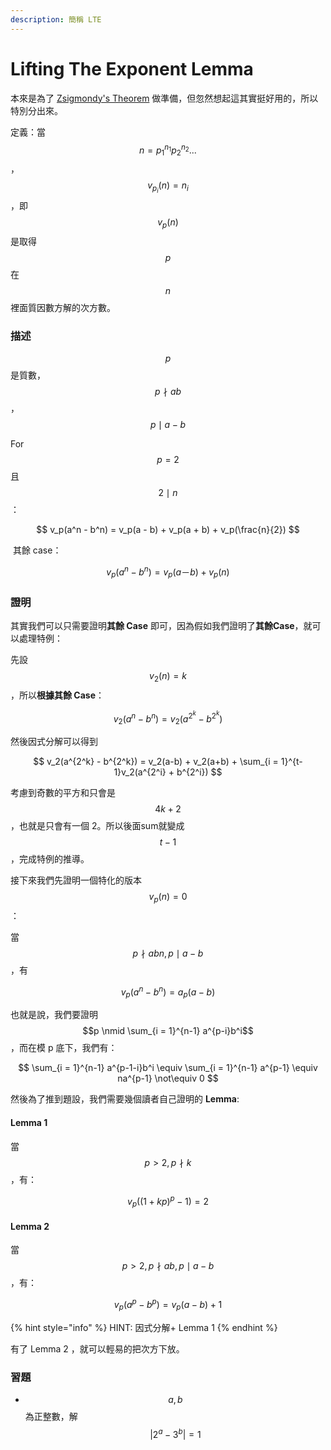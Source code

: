 ```yaml
---
description: 簡稱 LTE
---
```


# Lifting The Exponent Lemma

本來是為了 [Zsigmondy's Theorem](zsigmondys-theorem.md) 做準備，但忽然想起這其實挺好用的，所以特別分出來。

定義：當 $$n = p_1^{n_1} p_2^{n_2} ...$$，$$v_{p_i}(n) = n_i$$​ ，即 $$v_p(n)$$是取得 $$p$$ 在 $$n$$ 裡面質因數方解的次方數。

### 描述

$$p$$是質數，$$p \nmid ab$$，$$p \mid a - b$$

For $$p = 2$$ 且 $$2 \mid n$$：

$$
v_p(a^n - b^n) = v_p(a - b) + v_p(a + b) + v_p(\frac{n}{2})
$$

​ 其餘 case：

$$
v_p(a^n - b^n) = v_p(a－b) + v_p(n)
$$

### ​證明

其實我們可以只需要證明**其餘 Case** 即可，因為假如我們證明了**其餘Case**，就可以處理特例：

先設 $$v_2(n) = k$$，所以**根據其餘 Case**：

$$
v_2(a^n - b^n) = v_2(a^{2^k} - b^{2^k})
$$

然後因式分解可以得到

$$
v_2(a^{2^k} - b^{2^k}) = v_2(a-b) + v_2(a+b) + \sum_{i = 1}^{t-1}v_2(a^{2^i} + b^{2^i})
$$

考慮到奇數的平方和只會是 $$4k + 2$$​，也就是只會有一個 2。所以後面sum就變成 $$t-1$$ ，完成特例的推導。

接下來我們先證明一個特化的版本 $$v_p(n) = 0$$：

當 $$p \nmid abn, p\mid a-b$$，有

$$
v_p(a^n - b^n) = a_p(a-b)
$$

​也就是說，我們要證明 $$p \nmid \sum_{i = 1}^{n-1} a^{p-i}b^i$$，而在模 p 底下，我們有：

$$
\sum_{i = 1}^{n-1} a^{p-1-i}b^i \equiv \sum_{i = 1}^{n-1} a^{p-1} \equiv na^{p-1} \not\equiv 0
$$

然後為了推到題設，我們需要幾個讀者自己證明的 **Lemma**:

#### Lemma 1

當 $$p > 2, p \nmid k$$，有：

$$
v_p((1+kp)^p - 1) = 2
$$

#### ​Lemma 2

當 $$p > 2, p \nmid ab, p\mid a-b$$，有：

$$
v_p(a^p - b^p) = v_p(a-b) + 1
$$

{% hint style="info" %}
HINT: 因式分解+ Lemma 1
{% endhint %}

有了 Lemma 2 ，就可以輕易的把次方下放。

### 習題

* $$a, b$$​為正整數，解$$|2^a - 3^b| = 1$$​
